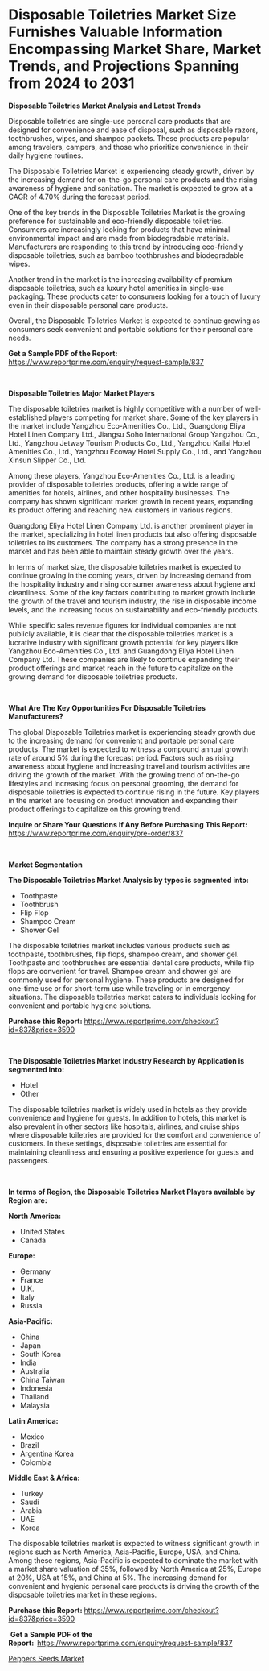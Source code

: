 <p><h1>Disposable Toiletries Market Size Furnishes Valuable Information Encompassing Market Share, Market Trends, and Projections Spanning from 2024 to 2031</h1></p><p><strong>Disposable Toiletries Market Analysis and Latest Trends</strong></p>
<p><p>Disposable toiletries are single-use personal care products that are designed for convenience and ease of disposal, such as disposable razors, toothbrushes, wipes, and shampoo packets. These products are popular among travelers, campers, and those who prioritize convenience in their daily hygiene routines.</p><p>The Disposable Toiletries Market is experiencing steady growth, driven by the increasing demand for on-the-go personal care products and the rising awareness of hygiene and sanitation. The market is expected to grow at a CAGR of 4.70% during the forecast period. </p><p>One of the key trends in the Disposable Toiletries Market is the growing preference for sustainable and eco-friendly disposable toiletries. Consumers are increasingly looking for products that have minimal environmental impact and are made from biodegradable materials. Manufacturers are responding to this trend by introducing eco-friendly disposable toiletries, such as bamboo toothbrushes and biodegradable wipes.</p><p>Another trend in the market is the increasing availability of premium disposable toiletries, such as luxury hotel amenities in single-use packaging. These products cater to consumers looking for a touch of luxury even in their disposable personal care products. </p><p>Overall, the Disposable Toiletries Market is expected to continue growing as consumers seek convenient and portable solutions for their personal care needs.</p></p>
<p><strong>Get a Sample PDF of the Report:&nbsp;</strong> <a href="https://www.reportprime.com/enquiry/request-sample/837">https://www.reportprime.com/enquiry/request-sample/837</a></p>
<p>&nbsp;</p>
<p><strong>Disposable Toiletries Major Market Players</strong></p>
<p><p>The disposable toiletries market is highly competitive with a number of well-established players competing for market share. Some of the key players in the market include Yangzhou Eco-Amenities Co., Ltd., Guangdong Eliya Hotel Linen Company Ltd., Jiangsu Soho International Group Yangzhou Co., Ltd., Yangzhou Jetway Tourism Products Co., Ltd., Yangzhou Kailai Hotel Amenities Co., Ltd., Yangzhou Ecoway Hotel Supply Co., Ltd., and Yangzhou Xinsun Slipper Co., Ltd.</p><p>Among these players, Yangzhou Eco-Amenities Co., Ltd. is a leading provider of disposable toiletries products, offering a wide range of amenities for hotels, airlines, and other hospitality businesses. The company has shown significant market growth in recent years, expanding its product offering and reaching new customers in various regions.</p><p>Guangdong Eliya Hotel Linen Company Ltd. is another prominent player in the market, specializing in hotel linen products but also offering disposable toiletries to its customers. The company has a strong presence in the market and has been able to maintain steady growth over the years.</p><p>In terms of market size, the disposable toiletries market is expected to continue growing in the coming years, driven by increasing demand from the hospitality industry and rising consumer awareness about hygiene and cleanliness. Some of the key factors contributing to market growth include the growth of the travel and tourism industry, the rise in disposable income levels, and the increasing focus on sustainability and eco-friendly products.</p><p>While specific sales revenue figures for individual companies are not publicly available, it is clear that the disposable toiletries market is a lucrative industry with significant growth potential for key players like Yangzhou Eco-Amenities Co., Ltd. and Guangdong Eliya Hotel Linen Company Ltd. These companies are likely to continue expanding their product offerings and market reach in the future to capitalize on the growing demand for disposable toiletries products.</p></p>
<p>&nbsp;</p>
<p><strong>What Are The Key Opportunities For Disposable Toiletries Manufacturers?</strong></p>
<p><p>The global Disposable Toiletries market is experiencing steady growth due to the increasing demand for convenient and portable personal care products. The market is expected to witness a compound annual growth rate of around 5% during the forecast period. Factors such as rising awareness about hygiene and increasing travel and tourism activities are driving the growth of the market. With the growing trend of on-the-go lifestyles and increasing focus on personal grooming, the demand for disposable toiletries is expected to continue rising in the future. Key players in the market are focusing on product innovation and expanding their product offerings to capitalize on this growing trend.</p></p>
<p><strong>Inquire or Share Your Questions If Any Before Purchasing This Report:</strong> <a href="https://www.reportprime.com/enquiry/pre-order/837">https://www.reportprime.com/enquiry/pre-order/837</a></p>
<p>&nbsp;</p>
<p><strong>Market Segmentation</strong></p>
<p><strong>The Disposable Toiletries Market Analysis by types is segmented into:</strong></p>
<p><ul><li>Toothpaste</li><li>Toothbrush</li><li>Flip Flop</li><li>Shampoo Cream</li><li>Shower Gel</li></ul></p>
<p><p>The disposable toiletries market includes various products such as toothpaste, toothbrushes, flip flops, shampoo cream, and shower gel. Toothpaste and toothbrushes are essential dental care products, while flip flops are convenient for travel. Shampoo cream and shower gel are commonly used for personal hygiene. These products are designed for one-time use or for short-term use while traveling or in emergency situations. The disposable toiletries market caters to individuals looking for convenient and portable hygiene solutions.</p></p>
<p><strong>Purchase this Report:&nbsp;</strong><a href="https://www.reportprime.com/checkout?id=837&price=3590">https://www.reportprime.com/checkout?id=837&price=3590</a></p>
<p>&nbsp;</p>
<p><strong>The Disposable Toiletries Market Industry Research by Application is segmented into:</strong></p>
<p><ul><li>Hotel</li><li>Other</li></ul></p>
<p><p>The disposable toiletries market is widely used in hotels as they provide convenience and hygiene for guests. In addition to hotels, this market is also prevalent in other sectors like hospitals, airlines, and cruise ships where disposable toiletries are provided for the comfort and convenience of customers. In these settings, disposable toiletries are essential for maintaining cleanliness and ensuring a positive experience for guests and passengers.</p></p>
<p>&nbsp;</p>
<p><strong>In terms of Region, the Disposable Toiletries Market Players available by Region are:</strong></p>
<p>
    <p> <strong> North America: </strong>
        <ul>
            <li>United States</li>
            <li>Canada</li>
        </ul>
        </p> 
    <p> <strong> Europe: </strong>
        <ul>
            <li>Germany</li>
            <li>France</li>
            <li>U.K.</li>
            <li>Italy</li>
            <li>Russia</li>
        </ul>
        </p> 
    <p> <strong> Asia-Pacific: </strong>
        <ul>
            <li>China</li>
            <li>Japan</li>
            <li>South Korea</li>
            <li>India</li>
            <li>Australia</li>
            <li>China Taiwan</li>
            <li>Indonesia</li>
            <li>Thailand</li>
            <li>Malaysia</li>
        </ul>
        </p> 
    <p> <strong> Latin America: </strong>
        <ul>
            <li>Mexico</li>
            <li>Brazil</li>
            <li>Argentina Korea</li>
            <li>Colombia</li>
        </ul>
        </p> 
    <p> <strong> Middle East & Africa: </strong>
        <ul>
            <li>Turkey</li>
            <li>Saudi</li>
            <li>Arabia</li>
            <li>UAE</li>
            <li>Korea</li>
        </ul>
    </p>
    </p>
<p><p>The disposable toiletries market is expected to witness significant growth in regions such as North America, Asia-Pacific, Europe, USA, and China. Among these regions, Asia-Pacific is expected to dominate the market with a market share valuation of 35%, followed by North America at 25%, Europe at 20%, USA at 15%, and China at 5%. The increasing demand for convenient and hygienic personal care products is driving the growth of the disposable toiletries market in these regions.</p></p>
<p><strong>Purchase this Report: </strong><a href="https://www.reportprime.com/checkout?id=837&price=3590">https://www.reportprime.com/checkout?id=837&price=3590</a></p>
<p>&nbsp;<strong>Get a Sample PDF of the Report:&nbsp;&nbsp;</strong><a href="https://www.reportprime.com/enquiry/request-sample/837">https://www.reportprime.com/enquiry/request-sample/837</a></p>
<p><strong></strong></p>
<p><p><a href="https://sudsy-motorcycle-bbc.notion.site/Peppers-Seeds-Market-Size-and-Growth-Market-Segmentation-Regional-and-Country-Breakdowns-and-Mark-1954f5ddc6024e4fafe704f8582d3994">Peppers Seeds Market</a></p></p>